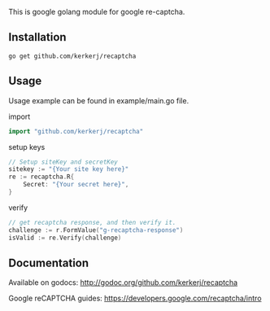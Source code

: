 This is google golang module for google re-captcha.


Installation
----------------

```
go get github.com/kerkerj/recaptcha

```


Usage
----------------

Usage example can be found in example/main.go file.



import

```go
import "github.com/kerkerj/recaptcha"
```

setup keys

```go
// Setup siteKey and secretKey
sitekey := "{Your site key here}"
re := recaptcha.R{
	Secret: "{Your secret here}",
}
```

verify

```go
// get recaptcha response, and then verify it.
challenge := r.FormValue("g-recaptcha-response")
isValid := re.Verify(challenge)
```



Documentation
----------------

Available on godocs: http://godoc.org/github.com/kerkerj/recaptcha

Google reCAPTCHA guides: https://developers.google.com/recaptcha/intro
